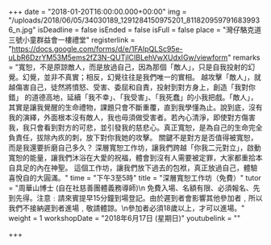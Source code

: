 +++
date = "2018-01-20T16:00:00.000+00:00"
img = "/uploads/2018/06/05/34030189_1291284150975201_8118209597916839936_n.jpg"
isDeadline = false
isEnded = false
isFull = false
place = "灣仔駱克道三號小童群益會一樓禮堂"
registerlink = "https://docs.google.com/forms/d/e/1FAIpQLSc95e-uLbR6DzrYM53M5ems2fZ3N-QUTjlCIBLehVwXUdxIGw/viewform"
remarks = "寬恕，不是原諒敵人，而是放過自己，因為那個「敵人」，只是自我投射的幻覺。幻覺，並非不真實；相反，幻覺往往是我們唯一的實相。 越攻擊「敵人」，就越傷害自己，徒然將憤怒、受害、委屈和自責，投射到對方身上，創造「我對你錯」  的道德高地，延續「我不幸」、「我受害」、「我死蠢」的小我把戲。「敵人」，其實是讓我覺醒的生命禮物，課題只會不斷重覆，直到我學懂為止。說到底，沒有我的演繹，外面根本沒有敵人，我也毋須做受害者。若內心清淨，即使對方傷害我，我只會看到對方的可悲，並引發我的慈悲心。真正寬恕，是為自己的生命完全負責任，拔除內疚的刺，放下對你我她的攻擊。 關鍵不是對方是否值得被寬恕，而是我還要折磨自己多久？ 深層寬恕工作坊，讓我們跨越「你我二元對立」，啟動寬恕的能量，讓我們沐浴在大愛的祝福，體會到沒有人需要被定罪，大家都重拾本自具足的內在神聖。 這個工作坊，讓我們放下過去的包袱，真正放過自己，體驗喜悅自的大圓滿。"
time = "下午3至5時"
title = "深層寬恕工作坊（免費）"
tutor = "周華山博士 (自在社慈善團體義務導師)\n                                        免費入場、名額有限、必須報名、先到先得。注意﹕請來賓提早15分鐘到場登記。由於遲到者會影響其他參加者﹐所以我們不接納遲到者進場﹐敬請體諒。\n參加者必須18歲以上，才可以進場。"
weight = 1
workshopDate = "2018年6月17日 (星期日)"
youtubelink = ""

+++
